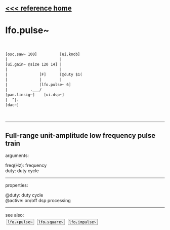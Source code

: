 [<<< reference home](ceammc_lib.md)
---

# lfo.pulse~

```


[osc.saw~ 100]          [ui.knob]
|                       |
[ui.gain~ @size 120 14] |
|                       |
|              [F]      [@duty $1(
|              |        |
|              [lfo.pulse~ 6]
|          .___/
[pan.linsig~]    [ui.dsp~]
|  ^|.
[dac~]

            
```
---
Full-range unit-amplitude low frequency pulse train
---
arguments:

freq(Hz): frequency<br>
duty: duty cycle<br>

---
properties:

@duty: duty
            cycle<br>
@active: on/off dsp
            processing<br>

---
see also:<br>
[![lfo.+pulse~](img/object_lfo.+pulse~.png)](lfo.+pulse~.md)
[![lfo.square~](img/object_lfo.square~.png)](lfo.square~.md)
[![lfo.impulse~](img/object_lfo.impulse~.png)](lfo.impulse~.md)
